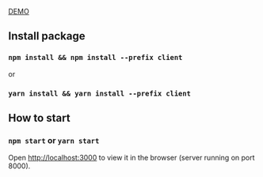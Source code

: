 <a href="https://chat.hiepnguyen.site/">DEMO</a>

## Install package
### `npm install && npm install --prefix client` 
or
###  `yarn install && yarn install --prefix client`

## How to start
### `npm start` or `yarn start`
Open [http://localhost:3000](http://localhost:3000) to view it in the browser (server running on port 8000).
